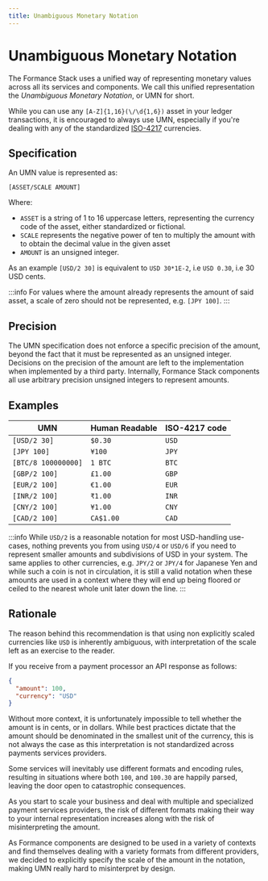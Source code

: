 ```yaml
---
title: Unambiguous Monetary Notation
---
```


# Unambiguous Monetary Notation

The Formance Stack uses a unified way of representing monetary values across all its services and components. We call this unified representation the _Unambiguous Monetary Notation_, or UMN for short.

While you can use any `[A-Z]{1,16}(\/\d{1,6})` asset in your ledger transactions, it is encouraged to always use UMN, especially if you're dealing with any of the standardized [ISO-4217](https://en.wikipedia.org/wiki/ISO_4217) currencies.

## Specification

An UMN value is represented as:

```text
[ASSET/SCALE AMOUNT]
```


Where:
* `ASSET` is a string of 1 to 16 uppercase letters, representing the currency code of the asset, either standardized or fictional.
* `SCALE` represents the negative power of ten to multiply the amount with to obtain the decimal value in the given asset
* `AMOUNT` is an unsigned integer.

As an example `[USD/2 30]` is equivalent to `USD 30*1E-2`, i.e `USD 0.30`, i.e 30 USD cents.

:::info
For values where the amount already represents the amount of said asset, a scale of zero should not be represented, e.g. `[JPY 100]`.
:::

## Precision

The UMN specification does not enforce a specific precision of the amount, beyond the fact that it must be represented as an unsigned integer. Decisions on the precision of the amount are left to the implementation when implemented by a third party. Internally, Formance Stack components all use arbitrary precision unsigned integers to represent amounts.

## Examples

| UMN | Human Readable | ISO-4217 code |
| --- | --- | --- |
| `[USD/2 30]` | `$0.30` | `USD` |
| `[JPY 100]` | `¥100` | `JPY` |
| `[BTC/8 100000000]` | `1 BTC` | `BTC` |
| `[GBP/2 100]` | `£1.00` | `GBP` |
| `[EUR/2 100]` | `€1.00` | `EUR` |
| `[INR/2 100]` | `₹1.00` | `INR` |
| `[CNY/2 100]` | `¥1.00` | `CNY` |
| `[CAD/2 100]` | `CA$1.00` | `CAD` |

:::info
While `USD/2` is a reasonable notation for most USD-handling use-cases, nothing prevents you from using `USD/4` or `USD/6` if you need to represent smaller amounts and subdivisions of USD in your system. The same applies to other currencies, e.g. `JPY/2` or `JPY/4` for Japanese Yen and while such a coin is not in circulation, it is still a valid notation when these amounts are used in a context where they will end up being floored or ceiled to the nearest whole unit later down the line.
:::

## Rationale

The reason behind this recommendation is that using non explicitly scaled currencies like `USD` is inherently ambiguous, with interpretation of the scale left as an exercise to the reader.

If you receive from a payment processor an API response as follows:

```json
{
  "amount": 100,
  "currency": "USD"
}
```

Without more context, it is unfortunately impossible to tell whether the amount is in cents, or in dollars. While best practices dictate that the amount should be denominated in the smallest unit of the currency, this is not always the case as this interpretation is not standardized across payments services providers.

Some services will inevitably use different formats and encoding rules, resulting in situations where both `100`, and `100.30` are happily parsed, leaving the door open to catastrophic consequences.

As you start to scale your business and deal with multiple and specialized payment services providers, the risk of different formats making their way to your internal representation increases along with the risk of misinterpreting the amount.

As Formance components are designed to be used in a variety of contexts and find themselves dealing with a variety formats from different providers, we decided to explicitly specify the scale of the amount in the notation, making UMN really hard to misinterpret by design.
